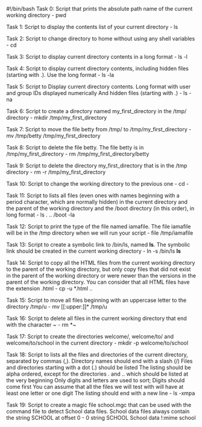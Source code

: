 #!/bin/bash
Task 0: Script that prints the absolute path name of the current working directory - pwd

Task 1: Script to display the contents list of your current directory - ls

Task 2: Script to change directory to home without using any shell variables - cd

Task 3: Script to display current directory contents in a long format - ls -l

Task 4: Script to display current directory contents, including hidden files (starting with .). Use the long format - ls -la

Task 5: Script to Display current directory contents.
Long format
with user and group IDs displayed numerically
And hidden files (starting with .) - ls -na

Task 6: Script to create a directory named my_first_directory in the /tmp/ directory - mkdir /tmp/my_first_directory

Task 7: Script to move the file betty from /tmp/ to /tmp/my_first_directory - mv /tmp/betty /tmp/my_first_directory

Task 8: Script to  delete the file betty.
The file betty is in /tmp/my_first_directory - rm /tmp/my_first_directory/betty

Task 9: Script to delete the directory my_first_directory that is in the /tmp directory - rm -r /tmp/my_first_directory

Task 10: Script to change the working directory to the previous one - cd -

Task 11: Script to lists all files (even ones with names beginning with a period character, which are normally hidden) in the current directory and the parent of the working directory and the /boot directory (in this order), in long format - ls . .. /boot -la

Task 12: Script to print the type of the file named iamafile. The file iamafile will be in the /tmp directory when we will run your script - file /tmp/iamafile

Task 13: Script to create a symbolic link to /bin/ls, named __ls__. The symbolic link should be created in the current working directory - ln -s /bin/ls __ls__

Task 14: Script to copy all the HTML files from the current working directory to the parent of the working directory, but only copy files that did not exist in the parent of the working directory or were newer than the versions in the parent of the working directory.
You can consider that all HTML files have the extension .html - cp -u *.html ..

Task 15: Script to move all files beginning with an uppercase letter to the directory /tmp/u - mv [[:upper:]]* /tmp/u

Task 16: Script to delete all files in the current working directory that end with the character ~ - rm *~

Task 17: Script to create the directories welcome/, welcome/to/ and welcome/to/school in the current directory - mkdir -p welcome/to/school

Task 18: Script to lists all the files and directories of the current directory, separated by commas (,).
Directory names should end with a slash (/)
Files and directories starting with a dot (.) should be listed
The listing should be alpha ordered, except for the directories . and .. which should be listed at the very beginning
Only digits and letters are used to sort; Digits should come first
You can assume that all the files we will test with will have at least one letter or one digit
The listing should end with a new line - ls -xmpa

Task 19: Script to create a magic file school.mgc that can be used with the command file to detect School data files. School data files always contain the string SCHOOL at offset 0 - 0	string SCHOOL School data
!:mime school

